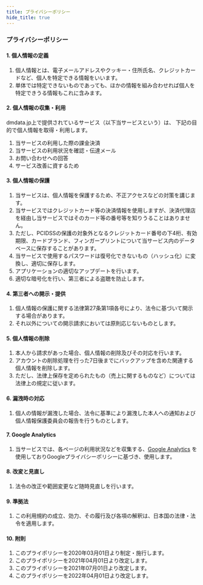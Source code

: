 ```yaml
---
title: プライバシーポリシー
hide_title: true
---
```


### プライバシーポリシー

#### 1. 個人情報の定義

1. 個人情報とは、電子メールアドレスやクッキー・住所氏名、クレジットカードなど、個人を特定できる情報をいいます。
2. 単体では特定できないものであっても、ほかの情報を組み合わせれば個人を特定できうる情報もこれに含みます。

#### 2. 個人情報の収集・利用

dmdata.jp上で提供されているサービス（以下当サービスという）は、 下記の目的で個人情報を取得・利用します。

1. 当サービスの利用した際の課金決済
2. 当サービスの利用状況を確認・伝達メール
3. お問い合わせへの回答
4. サービス改善に資するため

#### 3. 個人情報の保護

1. 当サービスは、個人情報を保護するため、不正アクセスなどの対策を講じます。
2. 当サービスではクレジットカード等の決済情報を使用しますが、決済代理店を経由し当サービスではそのカード等の番号等を知りうることはありません。
3. ただし、PCIDSSの保護の対象外となるクレジットカード番号の下4桁、有効期限、カードブランド、フィンガープリントについて当サービス内のデータベースに保存することがあります。
4. 当サービスで使用するパスワードは復号化できないもの（ハッシュ化）に変換し、適切に保存します。
5. アプリケーションの適切なアップデートを行います。
6. 適切な暗号化を行い、第三者による盗聴を防止します。

#### 4. 第三者への開示・提供

1. 個人情報の保護に関する法律第27条第1項各号により、法令に基づいて開示する場合があります。
2. それ以外についての開示請求においては原則応じないものとします。

#### 5. 個人情報の削除

1. 本人から請求があった場合、個人情報の削除及びその対応を行います。
2. アカウントの削除処理を行った7日後までにバックアップを含めた関連する個人情報を削除します。
3. ただし、法律上保存を定められたもの（売上に関するものなど）については法律上の規定に従います。

#### 6. 漏洩時の対応

1. 個人の情報が漏洩した場合、法令に基準により漏洩した本人への通知および個人情報保護委員会の報告を行うものとします。

#### 7. Google Analytics

1. 当サービスでは、各ページの利用状況などを収集する、[Google Analytics](https://policies.google.com/privacy) を使用しておりGoogleプライバシーポリシーに基づき、使用します。

#### 8. 改変と見直し

1. 法令の改正や範囲変更など随時見直しを行います。

#### 9. 準拠法

1. この利用規約の成立、効力、その履行及び各項の解釈は、日本国の法律・法令を適用します。

#### 10. 附則

1. このプライポリシーを2020年03月01日より制定・施行します。
2. このプライポリシーを2021年04月01日より改定します。
3. このプライポリシーを2021年07月01日より改定します。
4. このプライポリシーを2022年04月01日より改定します。
